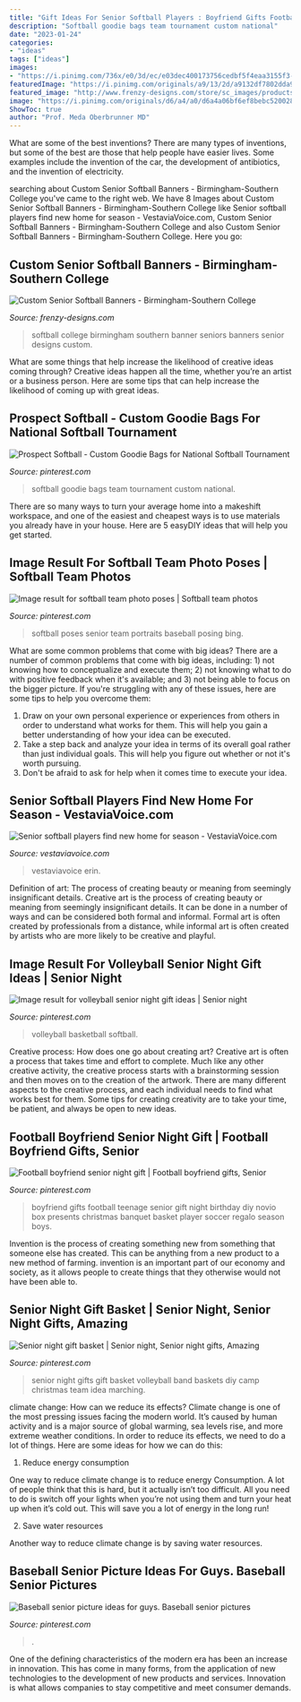 ```yaml
---
title: "Gift Ideas For Senior Softball Players : Boyfriend Gifts Football Teenage Senior Gift Night Birthday Diy Novio Box Presents Christmas Banquet Basket Player Soccer Regalo Season Boys"
description: "Softball goodie bags team tournament custom national"
date: "2023-01-24"
categories:
- "ideas"
tags: ["ideas"]
images:
- "https://i.pinimg.com/736x/e0/3d/ec/e03dec400173756cedbf5f4eaa3155f3--senior-night-gifts-band-camp.jpg"
featuredImage: "https://i.pinimg.com/originals/a9/13/2d/a9132df7802dda9c5c5ff07304f74513.jpg"
featured_image: "http://www.frenzy-designs.com/store/sc_images/products/2345_large_image.jpg"
image: "https://i.pinimg.com/originals/d6/a4/a0/d6a4a06bf6ef8bebc5200281fb1b0663.jpg"
ShowToc: true
author: "Prof. Meda Oberbrunner MD"
---
```



What are some of the best inventions?
There are many types of inventions, but some of the best are those that help people have easier lives. Some examples include the invention of the car, the development of antibiotics, and the invention of electricity.

	

		
searching about Custom Senior Softball Banners - Birmingham-Southern College you've came to the right web. We have 8 Images about Custom Senior Softball Banners - Birmingham-Southern College like Senior softball players find new home for season - VestaviaVoice.com, Custom Senior Softball Banners - Birmingham-Southern College and also Custom Senior Softball Banners - Birmingham-Southern College. Here you go:
		
    
## Custom Senior Softball Banners - Birmingham-Southern College

<img loading=lazy src="http://www.frenzy-designs.com/store/sc_images/products/2345_large_image.jpg" onerror="this.onerror=null;this.src='https://tse1.mm.bing.net/th?id=OIP._bg2sjV3OCT7ERJxZPUWgAHaJb&amp;pid=15.1';" alt="Custom Senior Softball Banners - Birmingham-Southern College">

_Source: frenzy-designs.com_

>softball college birmingham southern banner seniors banners senior designs custom. 

	

What are some things that help increase the likelihood of creative ideas coming through?
Creative ideas happen all the time, whether you’re an artist or a business person. Here are some tips that can help increase the likelihood of coming up with great ideas.

    
## Prospect Softball - Custom Goodie Bags For National Softball Tournament

<img loading=lazy src="https://i.pinimg.com/originals/d6/a4/a0/d6a4a06bf6ef8bebc5200281fb1b0663.jpg" onerror="this.onerror=null;this.src='https://tse4.mm.bing.net/th?id=OIP.q8c7jidt_aIDZI-6twD6ZwHaJ4&amp;pid=15.1';" alt="Prospect Softball - Custom Goodie Bags for National Softball Tournament">

_Source: pinterest.com_

>softball goodie bags team tournament custom national. 

	

There are so many ways to turn your average home into a makeshift workspace, and one of the easiest and cheapest ways is to use materials you already have in your house. Here are 5 easyDIY ideas that will help you get started.

    
## Image Result For Softball Team Photo Poses | Softball Team Photos

<img loading=lazy src="https://i.pinimg.com/736x/b2/cc/42/b2cc42d37a1048d2e8c596d2075f5faf.jpg" onerror="this.onerror=null;this.src='https://tse3.mm.bing.net/th?id=OIP.I5JvuRkLNJQvP_OsySt9mAHaK0&amp;pid=15.1';" alt="Image result for softball team photo poses | Softball team photos">

_Source: pinterest.com_

>softball poses senior team portraits baseball posing bing. 

	

What are some common problems that come with big ideas?
There are a number of common problems that come with big ideas, including: 1) not knowing how to conceptualize and execute them; 2) not knowing what to do with positive feedback when it's available; and 3) not being able to focus on the bigger picture. If you're struggling with any of these issues, here are some tips to help you overcome them: 
1) Draw on your own personal experience or experiences from others in order to understand what works for them. This will help you gain a better understanding of how your idea can be executed. 
2) Take a step back and analyze your idea in terms of its overall goal rather than just individual goals. This will help you figure out whether or not it's worth pursuing. 
3) Don't be afraid to ask for help when it comes time to execute your idea.

    
## Senior Softball Players Find New Home For Season - VestaviaVoice.com

<img loading=lazy src="https://vestaviavoice.com/downloads/15835/download/VV-SPORTS-Senior-softball-EN02.jpg?cb=9e722d360147fcdd144b7147050df0cd&amp;w=width&amp;h=height" onerror="this.onerror=null;this.src='https://tse2.mm.bing.net/th?id=OIP.g4YMugQx-7k0qFfaTnDqLgHaD9&amp;pid=15.1';" alt="Senior softball players find new home for season - VestaviaVoice.com">

_Source: vestaviavoice.com_

>vestaviavoice erin. 

	

Definition of art: The process of creating beauty or meaning from seemingly insignificant details.
Creative art is the process of creating beauty or meaning from seemingly insignificant details. It can be done in a number of ways and can be considered both formal and informal. Formal art is often created by professionals from a distance, while informal art is often created by artists who are more likely to be creative and playful.

    
## Image Result For Volleyball Senior Night Gift Ideas | Senior Night

<img loading=lazy src="https://i.pinimg.com/originals/a9/13/2d/a9132df7802dda9c5c5ff07304f74513.jpg" onerror="this.onerror=null;this.src='https://tse3.mm.bing.net/th?id=OIP.7veMhMbs-PzK7udYFuGuTQHaLH&amp;pid=15.1';" alt="Image result for volleyball senior night gift ideas | Senior night">

_Source: pinterest.com_

>volleyball basketball softball. 

	

Creative process: How does one go about creating art?
Creative art is often a process that takes time and effort to complete. Much like any other creative activity, the creative process starts with a brainstorming session and then moves on to the creation of the artwork. There are many different aspects to the creative process, and each individual needs to find what works best for them. Some tips for creating creativity are to take your time, be patient, and always be open to new ideas.

    
## Football Boyfriend Senior Night Gift | Football Boyfriend Gifts, Senior

<img loading=lazy src="https://i.pinimg.com/originals/e7/fd/15/e7fd15269040ce98afab45bcf3cf52bf.jpg" onerror="this.onerror=null;this.src='https://tse1.mm.bing.net/th?id=OIP.152RdzrdPc9TC-qUNWTBQgHaJ4&amp;pid=15.1';" alt="Football boyfriend senior night gift | Football boyfriend gifts, Senior">

_Source: pinterest.com_

>boyfriend gifts football teenage senior gift night birthday diy novio box presents christmas banquet basket player soccer regalo season boys. 

	

Invention is the process of creating something new from something that someone else has created. This can be anything from a new product to a new method of farming. invention is an important part of our economy and society, as it allows people to create things that they otherwise would not have been able to.

    
## Senior Night Gift Basket | Senior Night, Senior Night Gifts, Amazing

<img loading=lazy src="https://i.pinimg.com/736x/e0/3d/ec/e03dec400173756cedbf5f4eaa3155f3--senior-night-gifts-band-camp.jpg" onerror="this.onerror=null;this.src='https://tse3.mm.bing.net/th?id=OIP.s9dX6DF4fdZWf9qwrkkQDQHaJ4&amp;pid=15.1';" alt="Senior night gift basket | Senior night, Senior night gifts, Amazing">

_Source: pinterest.com_

>senior night gifts gift basket volleyball band baskets diy camp christmas team idea marching. 

	

climate change: How can we reduce its effects?
Climate change is one of the most pressing issues facing the modern world. It’s caused by human activity and is a major source of global warming, sea levels rise, and more extreme weather conditions. In order to reduce its effects, we need to do a lot of things. Here are some ideas for how we can do this:
1) Reduce energy consumption

One way to reduce climate change is to reduce energy Consumption. A lot of people think that this is hard, but it actually isn’t too difficult. All you need to do is switch off your lights when you’re not using them and turn your heat up when it’s cold out. This will save you a lot of energy in the long run! 

2) Save water resources

Another way to reduce climate change is by saving water resources.

    
## Baseball Senior Picture Ideas For Guys. Baseball Senior Pictures

<img loading=lazy src="https://i.pinimg.com/originals/03/4b/27/034b27b954efd157cce445aadae42d00.jpg" onerror="this.onerror=null;this.src='https://tse4.mm.bing.net/th?id=OIP.muayFGtAXbhIH2BfICO-qgHaKc&amp;pid=15.1';" alt="Baseball senior picture ideas for guys. Baseball senior pictures">

_Source: pinterest.com_

>. 

	

One of the defining characteristics of the modern era has been an increase in innovation. This has come in many forms, from the application of new technologies to the development of new products and services. Innovation is what allows companies to stay competitive and meet consumer demands.

